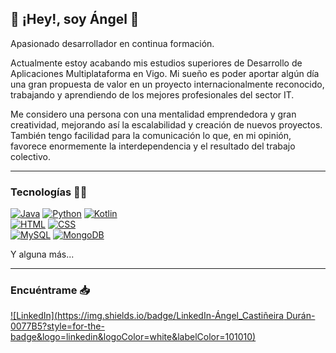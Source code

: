 ## 👋 ¡Hey!, soy Ángel 👼

Apasionado desarrollador en continua formación.

Actualmente estoy acabando mis estudios superiores de Desarrollo de Aplicaciones Multiplataforma en Vigo. Mi sueño es poder aportar
algún día una gran propuesta de
valor en un proyecto internacionalmente
reconocido, trabajando y aprendiendo de los mejores profesionales del sector IT.


Me considero una persona con una mentalidad emprendedora y gran creatividad, mejorando así la escalabilidad y creación
de nuevos proyectos.
También tengo facilidad para la comunicación lo que, en mi opinión, favorece enormemente la interdependencia y el resultado del trabajo colectivo.


----

### Tecnologías 👨‍💻
[![Java](https://img.shields.io/badge/Java-007396?style=for-the-badge&logo=coffeescript&logoColor=white&labelColor=101010)]()
[![Python](https://img.shields.io/badge/Python-yellow?style=for-the-badge&logo=python&logoColor=white&labelColor=101010)]()
[![Kotlin](https://img.shields.io/badge/Kotlin-0095D5?style=for-the-badge&logo=kotlin&logoColor=white&labelColor=101010)]()
<br>
[![HTML](https://img.shields.io/badge/HTML-e54c21?style=for-the-badge&logo=html5&logoColor=white&labelColor=101010)]()
[![CSS](https://img.shields.io/badge/CSS-3161a3?style=for-the-badge&logo=css3&logoColor=white&labelColor=101010)]()
</br>
[![MySQL](https://img.shields.io/badge/MySQL-4479A1?style=for-the-badge&logo=mysql&logoColor=white&labelColor=101010)]()
[![MongoDB](https://img.shields.io/badge/MongoDB-47A248?style=for-the-badge&logo=mongodb&logoColor=white&labelColor=101010)]()

Y alguna más...

---

### Encuéntrame 📥
[![LinkedIn](https://img.shields.io/badge/LinkedIn-Ángel_Castiñeira Durán-0077B5?style=for-the-badge&logo=linkedin&logoColor=white&labelColor=101010)](https://www.linkedin.com/in/angelcastineiraduran)
<br>
</br>
